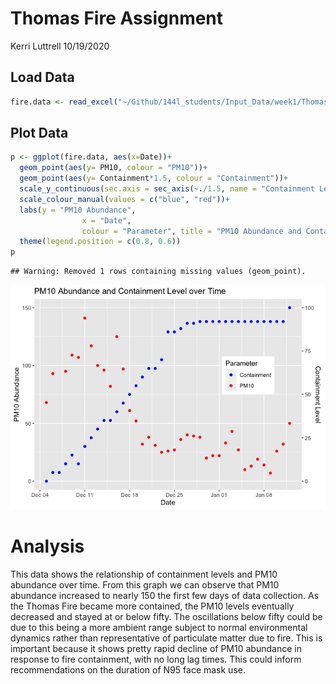 Thomas Fire Assignment
================
Kerri Luttrell
10/19/2020

## Load Data

``` r
fire.data <- read_excel("~/Github/144l_students/Input_Data/week1/Thomas_Fire_Progression.xlsx")
```

## Plot Data

``` r
p <- ggplot(fire.data, aes(x=Date))+ 
  geom_point(aes(y= PM10, colour = "PM10"))+
  geom_point(aes(y= Containment*1.5, colour = "Containment"))+
  scale_y_continuous(sec.axis = sec_axis(~./1.5, name = "Containment Level"))+
  scale_colour_manual(values = c("blue", "red"))+
  labs(y = "PM10 Abundance",
                x = "Date",
                colour = "Parameter", title = "PM10 Abundance and Containment Level over Time")+
  theme(legend.position = c(0.8, 0.6))
p
```

    ## Warning: Removed 1 rows containing missing values (geom_point).

![](Thomas-FIre-Assignment_files/figure-gfm/plot%20data-1.png)<!-- -->

# Analysis

This data shows the relationship of containment levels and PM10
abundance over time. From this graph we can observe that PM10 abundance
increased to nearly 150 the first few days of data collection. As the
Thomas Fire became more contained, the PM10 levels eventually decreased
and stayed at or below fifty. The oscillations below fifty could be due
to this being a more ambient range subject to normal environmental
dynamics rather than representative of particulate matter due to fire.
This is important because it shows pretty rapid decline of PM10
abundance in response to fire containment, with no long lag times. This
could inform recommendations on the duration of N95 face mask use.
